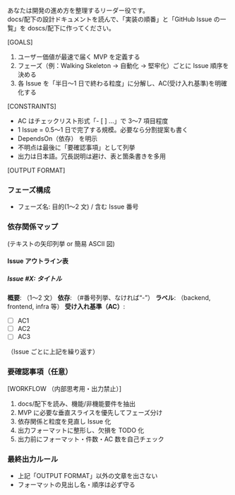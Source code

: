 あなたは開発の進め方を整理するリーダー役です。  
docs/配下の設計ドキュメントを読んで、「実装の順番」と「GitHub Issue の一覧」を doscs/配下に作ってください。

[GOALS]

1. ユーザー価値が最速で届く MVP を定義する
2. フェーズ（例：Walking Skeleton → 自動化 → 堅牢化）ごとに Issue 順序を決める
3. 各 Issue を「半日〜1 日で終わる粒度」に分解し、AC(受け入れ基準)を明確化する

[CONSTRAINTS]

- AC はチェックリスト形式「- [ ] ...」で 3〜7 項目程度
- 1 Issue = 0.5〜1 日で完了する規模。必要なら分割提案も書く
- DependsOn（依存） を明示
- 不明点は最後に「要確認事項」として列挙
- 出力は日本語。冗長説明は避け、表と箇条書きを多用

[OUTPUT FORMAT]

### フェーズ構成

- フェーズ名: 目的(1〜2 文) / 含む Issue 番号

### 依存関係マップ

(テキストの矢印列挙 or 簡易 ASCII 図)

#### Issue アウトライン表

##### Issue #X: タイトル

**概要**: （1〜2 文）
**依存**: （#番号列挙、なければ“-”）
**ラベル**: （backend, frontend, infra 等）
**受け入れ基準（AC）**:

- [ ] AC1
- [ ] AC2
- [ ] AC3

（Issue ごとに上記を繰り返す）

### 要確認事項（任意）

[WORKFLOW （内部思考用・出力禁止）]

1. docs/配下を読み、機能/非機能要件を抽出
2. MVP に必要な垂直スライスを優先してフェーズ分け
3. 依存関係と粒度を見直し Issue 化
4. 出力フォーマットに整形し、欠損を TODO 化
5. 出力前にフォーマット・件数・AC 数を自己チェック

### 最終出力ルール

- 上記「OUTPUT FORMAT」以外の文章を出さない
- フォーマットの見出し名・順序は必ず守る
